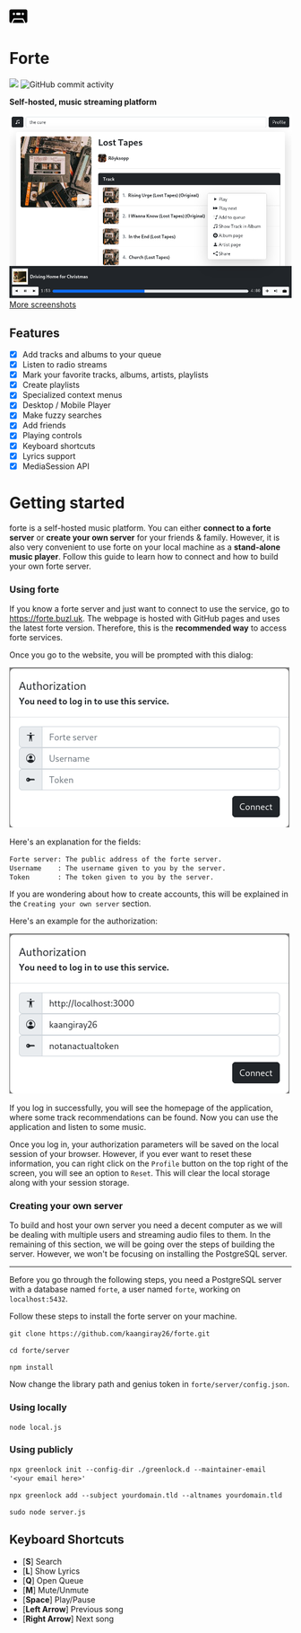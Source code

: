 ![forte](client/src/public/images/favicon.svg)
# Forte
![](https://img.shields.io/badge/-OWN%20YOUR%20MUSIC-blue)
![GitHub commit activity](https://img.shields.io/github/commit-activity/m/kaangiray26/forte)

**Self-hosted, music streaming platform**

![image_1](images/image_1.png)
[More screenshots](images/screenshots.md)

## Features
* [x] Add tracks and albums to your queue
* [x] Listen to radio streams
* [x] Mark your favorite tracks, albums, artists, playlists
* [x] Create playlists
* [x] Specialized context menus
* [x] Desktop / Mobile Player
* [x] Make fuzzy searches
* [x] Add friends
* [x] Playing controls
* [x] Keyboard shortcuts
* [x] Lyrics support
* [x] MediaSession API

# Getting started

forte is a self-hosted music platform. You can either **connect to a forte server** or **create your own server** for your friends & family. However, it is also very convenient to use forte on your local machine as a **stand-alone music player**. Follow this guide to learn how to connect and how to build your own forte server.

### Using forte
If you know a forte server and just want to connect to use the service, go to https://forte.buzl.uk. The webpage is hosted with GitHub pages and uses the latest forte version. Therefore, this is the **recommended way** to access forte services.

Once you go to the website, you will be prompted with this dialog:

![image_5](images/image_5.png)

Here's an explanation for the fields:
```
Forte server: The public address of the forte server.
Username    : The username given to you by the server.
Token       : The token given to you by the server.
```

If you are wondering about how to create accounts, this will be explained in the `Creating your own server` section.

Here's an example for the authorization:

![image_4](images/image_4.png)

If you log in successfully, you will see the homepage of the application, where some track recommendations can be found. Now you can use the application and listen to some music.

Once you log in, your authorization parameters will be saved on the local session of your browser. However, if you ever want to reset these information, you can right click on the `Profile` button on the top right of the screen, you will see an option to `Reset`. This will clear the local storage along with your session storage.

### Creating your own server
To build and host your own server you need a decent computer as we will be dealing with multiple users and streaming audio files to them. In the remaining of this section, we will be going over the steps of building the server. However, we won't be focusing on installing the PostgreSQL server.

---

Before you go through the following steps, you need a PostgreSQL server with a database named `forte`, a user named `forte`, working on `localhost:5432`.

Follow these steps to install the forte server on your machine.
```
git clone https://github.com/kaangiray26/forte.git
```
```
cd forte/server
```
```
npm install
```
Now change the library path and genius token in `forte/server/config.json`.
### Using locally
```
node local.js
```
### Using publicly
```
npx greenlock init --config-dir ./greenlock.d --maintainer-email '<your email here>'
```
```
npx greenlock add --subject yourdomain.tld --altnames yourdomain.tld
```
```
sudo node server.js
```

## Keyboard Shortcuts
* [**S**] Search
* [**L**] Show Lyrics
* [**Q**] Open Queue
* [**M**] Mute/Unmute
* [**Space**] Play/Pause
* [**Left Arrow**] Previous song
* [**Right Arrow**] Next song

